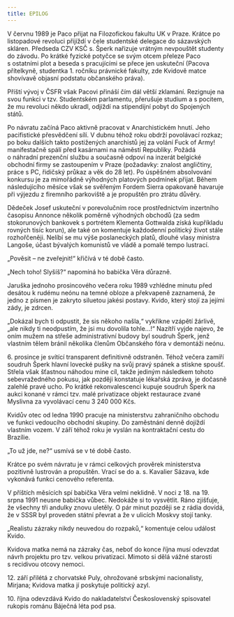 ```yaml
---
title: EPILOG
---
```


V červnu 1989 je Paco přijat na Filozofickou fakultu UK v Praze. Krátce po listopadové revoluci přijíždí v čele studentské delegace do sázavských skláren. Předseda CZV KSČ s. Šperk nařizuje vrátným nevpouštět studenty do závodu. Po krátké fyzické potyčce se svým otcem přeleze Paco s ostatními plot a beseda s pracujícími se přece jen uskuteční (Pacova přítelkyně, studentka 1. ročníku právnické fakulty, zde Kvidově matce shovívavě objasní podstatu občanského práva).

Příští vývoj v ČSFR však Pacovi přináší čím dál větší zklamání. Rezignuje na svou funkci v tzv. Studentském parlamentu, přerušuje studium a s pocitem, že mu revoluci někdo ukradl, odjíždí na stipendijní pobyt do Spojených států.

Po návratu začíná Paco aktivně pracovat v Anarchistickém hnutí. Jeho pacifistické přesvědčení sílí. V dubnu téhož roku obdrží povolávací rozkaz; po boku dalších takto postižených anarchistů jej za volání Fuck of Army! manifestačně spálí před kasárnami na náměstí Republiky. Požádá o náhradní prezenční službu a současně odpoví na inzerát belgické obchodní firmy se zastoupením v Praze (požadavky: znalost angličtiny, práce s PC, řidičský průkaz a věk do 28 let). Po úspěšném absolvování konkursu je za mimořádně výhodných platových podmínek přijat. Během následujícího měsíce však se svěřeným Fordem Sierra opakovaně havaruje při výjezdu z firemního parkoviště a je propuštěn pro ztrátu důvěry.

Dědeček Josef uskuteční v porevolučním roce prostřednictvím inzertního časopisu Annonce několik poměrně výhodných obchodů (za sedm stokorunových bankovek s portrétem Klementa Gottwalda získá kupříkladu rovných tisíc korun), ale také on komentuje každodenní politický život stále rozhořčeněji. Nelíbí se mu výše poslaneckých platů, dlouhé vlasy ministra Langoše, účast bývalých komunistů ve vládě a pomalé tempo lustrací.

„Pověsit – ne zveřejnit!“ křičívá v té době často.

„Nech toho! Slyšíš?“ napomíná ho babička Věra důrazně.

Jaruška jednoho prosincového večera roku 1989 vzhlédne minutu před desátou k rudému neónu na temné obloze a překvapeně zaznamená, že jedno z písmen je zakryto siluetou jakési postavy. Kvido, který stojí za jejími zády, je zdrcen.

„Dokázal bych ti odpustit, že sis někoho našla,“ vykřikne vzápětí žárlivě, „ale nikdy ti neodpustím, že jsi mu dovolila tohle…!“ Nazítří vyjde najevo, že oním mužem na střeše administrativní budovy byl soudruh Šperk, jenž vlastním tělem bránil několika členům Občanského fóra v demontáži neónu.

6\. prosince je svítící transparent definitivně odstraněn. Téhož večera zamíří soudruh Šperk hlavní lovecké pušky na svůj pravý spánek a stiskne spoušť. Střela však šťastnou náhodou mine cíl, takže jediným následkem tohoto sebevražedného pokusu, jak později konstatuje lékařská zpráva, je dočasně zalehlé pravé ucho. Po krátké rekonvalescenci kupuje soudruh Šperk na aukci konané v rámci tzv. malé privatizace objekt restaurace zvané Myslivna za vyvolávací cenu 3 240 000 Kčs.

Kvidův otec od ledna 1990 pracuje na ministerstvu zahraničního obchodu ve funkci vedoucího obchodní skupiny. Do zaměstnání denně dojíždí vlastním vozem. V září téhož roku je vyslán na kontraktační cestu do Brazílie.

„To už jde, ne?“ usmívá se v té době často.

Krátce po svém návratu je v rámci celkových prověrek ministerstva pozitivně lustrován a propuštěn. Vrací se do a. s. Kavalier Sázava, kde vykonává funkci cenového referenta.

V příštích měsících spí babička Věra velmi neklidně. V noci z 18. na 19. srpna 1991 neusne babička vůbec. Nedokáže si to vysvětlit. Ráno zjišťuje, že všechny tři andulky znovu uletěly. O pár minut později se z rádia dovídá, že v SSSR byl proveden státní převrat a že v ulicích Moskvy stojí tanky.

„Realistu zázraky nikdy neuvedou do rozpaků,“ komentuje celou událost Kvido.

Kvidova matka nemá na zázraky čas, neboť do konce října musí odevzdat návrh projektu pro tzv. velkou privatizaci. Mimoto si dělá vážné starosti s recidivou otcovy nemoci.

12\. září přilétá z chorvatské Puly, ohrožované srbskými nacionalisty, Mirjana; Kvidova matka jí poskytuje politický azyl.

10\. října odevzdává Kvido do nakladatelství Československý spisovatel rukopis románu Báječná léta pod psa.
